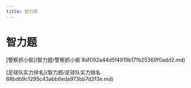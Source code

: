 ```yaml
---
title: 智力题
---
```


# 智力题

[警察抓小偷](智力题/警察抓小偷 8af092a44d5f4919b17fb25369f0add2.md)

[足球队实力排名](智力题/足球队实力排名 68bdb9c1295c43abb6eda973bb7d2f3e.md)